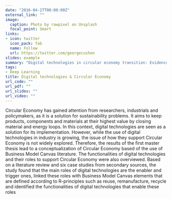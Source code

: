 ```yaml
---
date: "2016-04-27T00:00:00Z"
external_link: ""
image:
  caption: Photo by rawpixel on Unsplash
  focal_point: Smart
links:
- icon: twitter
  icon_pack: fab
  name: Follow
  url: https://twitter.com/georgecushen
slides: example
summary: "Digital technologies in circular economy transition: Evidences from case studies."
tags:
- Deep Learning
title: Digital technologies & Circular Economy
url_code: ""
url_pdf: ""
url_slides: ""
url_video: ""
---
```


Circular Economy has gained attention from researchers, industrials and policymakers, as it is a
solution for sustainability problems. It aims to keep products, components and materials at their
highest value by closing material and energy loops. In this context, digital technologies are seen as
a solution for its implementation. However, while the use of digital technologies in industry is
growing, the issue of how they support Circular Economy is not widely explored. Therefore, the
results of the first master thesis lead to a conceptualization of Circular Economy based of the use
of Business Model Canvas literature. The functionalities of digital technologies and their roles to
support Circular Economy were also overviewed. Based on a literature review and six case studies
from secondary sources, the study found that the main roles of digital technologies are the enabler
and trigger ones, linked these roles with Business Model Canvas elements that are defined
according to R-principles such as reuse, remanufacture, recycle and identified the functionalities of
digital technologies that enable these roles
